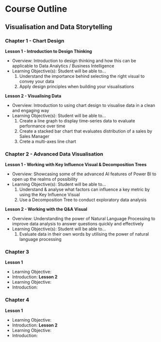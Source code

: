 # Course Outline 

## Visualisation and Data Storytelling 

### Chapter 1 - Chart Design 
**Lesson 1 - Introduction to Design Thinking**
- Overview: Introduction to design thinking and how this can be applicable to Data Analytics / Business Intelligence
- Learning Objective(s): Student will be able to... 
  1. Understand the importance behind selecting the right visual to convey your data 
  2. Apply design principles when building your visualisations 

**Lesson 2 - Visualising Data** 
- Overview: Introduction to using chart design to visualise data in a clean and engaging way 
- Learning Objective(s): Student will be able to... 
  1. Create a line graph to display time-series data to evaluate performance over time 
  2. Create a stacked bar chart that evaluates distribution of a sales by Sales Manager
  3. Crete a multi-axes line chart  

### Chapter 2 - Advanced Data Visualisation 
**Lesson 1 - Working with Key Influence Visual & Decomposition Trees**
- Overview: Showcasing some of the advanced AI features of Power BI to open up the realms of possibility
- Learning Objective(s): Student will be able to... 
  1. Understand & analyse what factors can influence a key metric by using the Key Influence Visual 
  2. Use a Decomposition Tree to conduct exploratory data analysis 

**Lesson 2 - Working with the Q&A Visual**
- Overview: Understanding the power of Natural Language Processing to improve data analysis to answer questions quickly and effectively 
- Learning Objective(s): Student will be able to... 
  1. Evaluate data in their own words by utilising the power of natural language processing 



### Chapter 3 
**Lesson 1**
- Learning Objective: 
- Introduction: 
**Lesson 2**
- Learning Objective: 
- Introduction: 

### Chapter 4 
**Lesson 1**
- Learning Objective: 
- Introduction: 
**Lesson 2**
- Learning Objective: 
- Introduction: 





